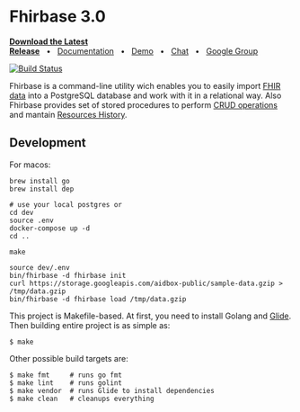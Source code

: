# Fhirbase 3.0

**[Download the Latest Release](https://github.com/fhirbase/fhirbase/releases/tag/nightly-build)**&nbsp;&nbsp;&nbsp;•&nbsp;&nbsp;&nbsp;[Documentation](https://fhirbase.gitbook.io/project/)&nbsp;&nbsp;&nbsp;•&nbsp;&nbsp;&nbsp;[Demo](http://fhirbase.github.io/)&nbsp;&nbsp;&nbsp;•&nbsp;&nbsp;&nbsp;[Chat](https://chat.fhir.org/#narrow/stream/16-fhirbase)&nbsp;&nbsp;&nbsp;•&nbsp;&nbsp;&nbsp;[Google Group](https://groups.google.com/forum/#!forum/fhirbase)

[![Build Status](https://travis-ci.org/fhirbase/fhirbase.svg?branch=master)](https://travis-ci.org/fhirbase/fhirbase)

Fhirbase is a command-line utility wich enables you to easily import
[FHIR data](https://www.hl7.org/fhir/) into a PostgreSQL database and
work with it in a relational way. Also Fhirbase provides set of stored
procedures to perform [CRUD
operations](https://en.wikipedia.org/wiki/Create,_read,_update_and_delete)
and mantain [Resources
History](https://www.hl7.org/fhir/http.html#history).

## Development

For macos:

```
brew install go
brew install dep

# use your local postgres or
cd dev
source .env
docker-compose up -d
cd ..

make

source dev/.env
bin/fhirbase -d fhirbase init
curl https://storage.googleapis.com/aidbox-public/sample-data.gzip > /tmp/data.gzip
bin/fhirbase -d fhirbase load /tmp/data.gzip

```

This project is Makefile-based. At first, you need to install Golang
and [Glide](https://github.com/Masterminds/glide). Then building entire project is as simple as:

    $ make

Other possible build targets are:

    $ make fmt     # runs go fmt
    $ make lint    # runs golint
    $ make vendor  # runs Glide to install dependencies
    $ make clean   # cleanups everything

